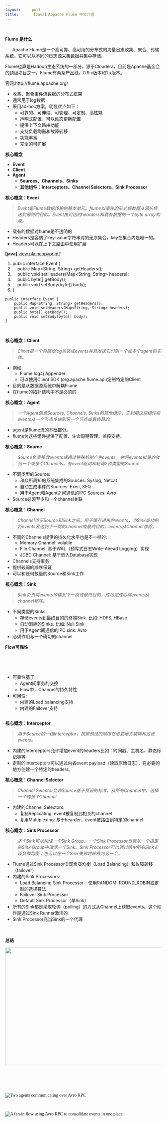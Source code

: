 ```yaml
---
layout:     post
title:      【Java】Appache Flume 中文介绍
---
```

<div id="article_content" class="article_content clearfix csdn-tracking-statistics" data-pid="blog" data-mod="popu_307" data-dsm="post">
								            <link rel="stylesheet" href="https://csdnimg.cn/release/phoenix/template/css/ck_htmledit_views-f76675cdea.css">
						<div class="htmledit_views" id="content_views">
                
<div>﻿﻿</div>
<p><strong>Flume 是什么</strong></p>
<p><strong>       </strong>Apache Flume是一个高可靠、高可用的分布式的海量日志收集、聚合、传输系统。它可以从不同的日志源采集数据并集中存储。</p>
<p>Flume也算是Hadoop生态系统的一部分，源于Cloudera，目前是Apache基金会的顶级项目之一。Flume有两条产品线，0.9.x版本和1.x版本。</p>
<p>官网:http://flume.appache.org/</p>
<p></p>
<ul><li>收集、聚合事件流数据的分布式框架</li><li>通常用于log数据</li><li>采用ad-hoc方案，明显优点如下：
<ul><li>可靠的、可伸缩、可管理、可定制、高性能</li><li>声明式配置，可以动态更新配置</li><li>提供上下文路由功能</li><li>支持负载均衡和故障转移</li><li>功能丰富</li><li>完全的可扩展</li></ul></li></ul><strong>核心概念</strong><br><p></p>
<p></p>
<ul><li><strong>Event</strong></li><li><strong>Client</strong></li><li><strong>Agent</strong>
<ul><li><strong>Sources、Channels、Sinks</strong></li><li><strong>其他组件：Interceptors、Channel Selectors、Sink Processor</strong></li></ul></li></ul><strong>核心概念：Event<br></strong>
<p></p>
<blockquote style="border:;">
<p><em>Event是Flume数据传输的基本单元。flume以事件的形式将数据从源头传送到最终的目的。Event由可选的hearders和载有数据的一个byte array构成。</em></p>
</blockquote>
<ul><li>载有的数据对flume是不透明的</li><li>Headers是容纳了key-value字符串对的无序集合，key在集合内是唯一的。</li><li>Headers可以在上下文路由中使用扩展</li></ul><div class="dp-highlighter bg_java">
<div class="bar">
<div class="tools"><strong>[java]</strong> <a title="view plain" class="ViewSource" href="http://blog.csdn.net/xiaochawan/article/details/8986489#" rel="nofollow">
view plain</a><a title="copy" class="CopyToClipboard" href="http://blog.csdn.net/xiaochawan/article/details/8986489#" rel="nofollow">copy</a><a title="print" class="PrintSource" href="http://blog.csdn.net/xiaochawan/article/details/8986489#" rel="nofollow">print</a><a title="?" class="About" href="http://blog.csdn.net/xiaochawan/article/details/8986489#" rel="nofollow">?</a></div>
</div>
<ol class="dp-j"><li class="alt"><span><span class="keyword">public</span><span> </span><span class="keyword">interface</span><span> Event {  </span></span></li><li><span>    <span class="keyword">public</span><span> Map&lt;String, String&gt; getHeaders();  </span></span></li><li class="alt"><span>    <span class="keyword">public</span><span> </span><span class="keyword">void</span><span> setHeaders(Map&lt;String, String&gt; headers);  </span></span></li><li><span>    <span class="keyword">public</span><span> </span><span class="keyword">byte</span><span>[] getBody();  </span></span></li><li class="alt"><span>    <span class="keyword">public</span><span> </span><span class="keyword">void</span><span> setBody(</span><span class="keyword">byte</span><span>[] body);  </span></span></li><li><span>}  </span></li></ol></div>
<pre><code class="language-java">public interface Event {
    public Map&lt;String, String&gt; getHeaders();
    public void setHeaders(Map&lt;String, String&gt; headers);
    public byte[] getBody();
    public void setBody(byte[] body);
}
</code></pre><br><p><strong>核心概念：Client</strong></p>
<blockquote style="border:;">
<p><em>Clinet是一个将原始log包装成events并且发送它们到一个或多个agent的实体。</em></p>
</blockquote>
<ul><li>例如
<ul><li>Flume log4j Appender</li><li>可以使用Client SDK (org.apache.flume.api)定制特定的Client</li></ul></li><li>目的是从数据源系统中解耦Flume</li><li>在flume的拓扑结构中不是必须的</li></ul><p><strong>核心概念：Agent</strong></p>
<blockquote style="border:;">
<p><em>一个Agent包含Sources, Channels, Sinks和其他组件，它利用这些组件将events从一个节点传输到另一个节点或最终目的。</em></p>
</blockquote>
<ul><li>agent是flume流的基础部分。</li><li>flume为这些组件提供了配置、生命周期管理、监控支持。</li></ul><p><strong>核心概念：Source<br></strong></p>
<blockquote style="border:;">
<p><em>Source负责接收events或通过特殊机制产生events，并将events批量的放到一个或多个Channels。有event驱动和轮询2种类型的Source</em></p>
</blockquote>
<p></p>
<ul><li>不同类型的Source:
<ul><li>和众所周知的系统集成的Sources: Syslog, Netcat</li><li>自动生成事件的Sources: Exec, SEQ</li><li>用于Agent和Agent之间通信的IPC Sources: Avro</li></ul></li><li>Source必须至少和一个channel关联</li></ul><strong>核心概念：Channel</strong><br><p></p>
<blockquote style="border:;">
<p><em>Channel位于Source和Sink之间，用于缓存进来的events，当Sink成功的将events发送到下一跳的channel或最终目的，events从Channel移除。</em></p>
</blockquote>
<p></p>
<ul><li>不同的Channels提供的持久化水平也是不一样的:
<ul><li>Memory Channel: volatile</li><li>File Channel: 基于WAL（预写式日志Write-Ahead Logging）实现</li><li>JDBC Channel: 基于嵌入Database实现</li></ul></li><li>Channels支持事务</li><li>提供较弱的顺序保证</li><li>可以和任何数量的Source和Sink工作</li></ul><p></p>
<p><strong>核心概念：Sink<br></strong></p>
<blockquote style="border:;">
<p><em>Sink负责将events传输到下一跳或最终目的，成功完成后将events从channel移除。</em></p>
</blockquote>
<p></p>
<ul><li>不同类型的Sinks:
<ul><li>存储events到最终目的的终端Sink. 比如: HDFS, HBase</li><li>自动消耗的Sinks. 比如: Null Sink</li><li>用于Agent间通信的IPC sink: Avro</li></ul></li><li>必须作用与一个确切的channel</li></ul><strong>Flow可靠性</strong><br><p></p>
<p><strong>                      <img alt="" src="https://img-blog.csdn.net/20130528210847140"><br></strong></p>
<p><strong>               <img alt="" src=""><br></strong></p>
<p></p>
<ul><li>可靠性基于:
<ul><li>Agent间事务的交换</li><li>Flow中，Channel的持久特性</li></ul></li><li>可用性:
<ul><li>内建的Load balancing支持</li><li>内建的Failover支持</li></ul></li></ul><div><img alt="" src="https://img-blog.csdn.net/20130528210839405"><br></div>
<img alt="" src=""><br><p></p>
<p><strong>核心概念：Interceptor</strong><br></p>
<blockquote style="border:;">
<p><em>用于Source的一组Interceptor，按照预设的顺序在必要地方装饰和过滤events。</em></p>
</blockquote>
<p></p>
<ul><li>内建的Interceptors允许增加event的headers比如：时间戳、主机名、静态标记等等</li><li>定制的interceptors可以通过内省event payload（读取原始日志），在必要的地方创建一个特定的headers。</li></ul><strong>核心概念：Channel Selector</strong><br><p></p>
<blockquote style="border:;">
<p><em>Channel Selector允许Source基于预设的标准，从所有Channel中，选择一个或多个Channel</em></p>
</blockquote>
<p></p>
<ul><li>内建的Channel Selectors:
<ul><li>复制Replicating: event被复制到相关的channel</li><li>复用Multiplexing: 基于hearder，event被路由到特定的channel</li></ul></li></ul><div><strong>核心概念：Sink Processor</strong><br></div>
<p></p>
<blockquote style="border:;">
<p></p>
<div><em>多个Sink可以构成一个Sink Group。一个Sink Processor负责从一个指定的Sink Group中激活一个Sink。Sink Processor可以通过组中所有Sink实现负载均衡；也可以在一个Sink失败时转移到另一个。</em></div>
<p></p>
</blockquote>
<p></p>
<ul><li>Flume通过Sink Processor实现负载均衡（Load Balancing）和故障转移（failover）</li><li>内建的Sink Processors:
<ul><li>Load Balancing Sink Processor – 使用RANDOM, ROUND_ROBIN或定制的选择算法</li><li>Failover Sink Processor </li><li>Default Sink Processor（单Sink）</li></ul></li><li>所有的Sink都是采取轮询（polling）的方式从Channel上获取events。这个动作是通过Sink Runner激活的</li><li>Sink Processor充当Sink的一个代理<br><br><img alt="" src=""><br></li></ul><div><strong>总结</strong></div>
<div><img alt="" src=""><br></div>
<p><img width="907" height="377" alt="" src="https://img-blog.csdn.net/20130528210638437"></p>
<p><br></p>
<p><span style="font-family:'Microsoft YaHei';"><img alt="" src="http://dl.iteye.com/upload/attachment/0071/7379/e8fd34bb-0ba3-3a23-9482-804e4e541ecf.png"></span></p>
<p><span style="font-family:'Microsoft YaHei';"><br></span></p>
<p><span style="font-family:'Microsoft YaHei';"><img alt="" src=""><img alt="" src=""><img alt="Two agents communicating over Avro RPC" src="http://flume.apache.org/_images/UserGuide_image03.png"></span></p>
<p><span style="font-family:'Microsoft YaHei';"><br></span></p>
<p><span style="font-family:'Microsoft YaHei';"><img alt="" src=""><img alt="" src=""><img alt="" src=""><img alt="A fan-in flow using Avro RPC to consolidate events in one place" src="http://flume.apache.org/_images/UserGuide_image02.png"></span></p>
<p><span style="font-family:'Microsoft YaHei';"><img alt="" src=""></span></p>
<p><span style="font-family:'Microsoft YaHei';"><br></span></p>
<p>﻿﻿<img src="" alt=""><img alt="" src="https://img-blog.csdn.net/20130528222353365"></p>
            </div>
                </div>